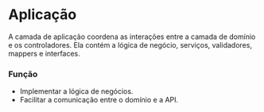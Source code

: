 # Aplicação

A camada de aplicação coordena as interações entre a camada de domínio e os controladores.
Ela contém a lógica de negócio, serviços, validadores, mappers e interfaces.

### Função
- Implementar a lógica de negócios.
- Facilitar a comunicação entre o domínio e a API.
